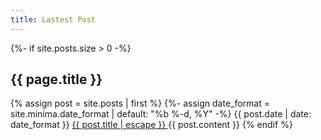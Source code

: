 ```yaml
---
title: Lastest Post
---
```


{%- if site.posts.size > 0 -%}
  <h2 class="post-list-heading">{{ page.title }}</h2>
  {% assign post = site.posts | first %}
  {%- assign date_format = site.minima.date_format | default: "%b %-d, %Y" -%}
  <span class="post-meta">{{ post.date | date: date_format }}</span>
  <a class="post-link" href="{{ post.url | relative_url }}">
    {{ post.title | escape }}
  </a>
  {{ post.content }}
{% endif %}


